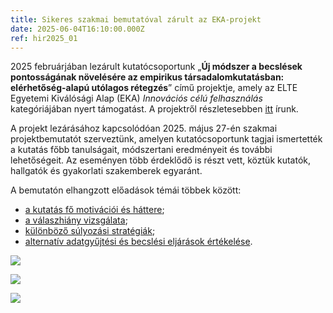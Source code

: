 ```yaml
---
title: Sikeres szakmai bemutatóval zárult az EKA-projekt
date: 2025-06-04T16:10:00.000Z
ref: hir2025_01
---
```

2025 februárjában lezárult kutatócsoportunk „**Új módszer a becslések pontosságának növelésére az empirikus társadalomkutatásban: elérhetőség-alapú utólagos rétegzés**” című projektje, amely az ELTE Egyetemi Kiválósági Alap (EKA) *Innovációs célú felhasználás* kategóriájában nyert támogatást. A projektről részletesebben [itt](https://surveymethodsroom.hu/hu/projektek/2024-02-24-v%C3%A1laszt%C3%A1si-el%C5%91rejelz%C3%A9s-survey-adatokb%C3%B3l/) írunk.

A projekt lezárásához kapcsolódóan 2025. május 27-én szakmai projektbemutatót szerveztünk, amelyen kutatócsoportunk tagjai ismertették a kutatás főbb tanulságait, módszertani eredményeit és további lehetőségeit. Az eseményen több érdeklődő is részt vett, köztük kutatók, hallgatók és gyakorlati szakemberek egyaránt.

A bemutatón elhangzott előadások témái többek között:

* [a kutatás fő motivációi és háttere](https://drive.google.com/file/d/1V4Uy47b_OgbzHhZhx9fVrDMI9qCFYA0q/view?usp=sharing);
* [a válaszhiány vizsgálata](https://drive.google.com/file/d/18m-sw3kvkSt2FxHDmCyB4p5o4O4jGhGt/view?usp=sharing);
* [különböző súlyozási stratégiák](https://drive.google.com/file/d/1NdlgdVI_BrwYwoUJVVjQhel4UX9L-UAy/view?usp=sharing);
* [alternatív adatgyűjtési és becslési eljárások értékelése](https://drive.google.com/file/d/1tigkAnzzS5ylaxHc1qWeKlbbsBX93nJf/view?usp=sharing).

![](/img/eka_projektbemutato1.jpeg)

![](/img/eka_projektbemutato2.jpg)

![](/img/eka_projektbemutato3.jpg)
